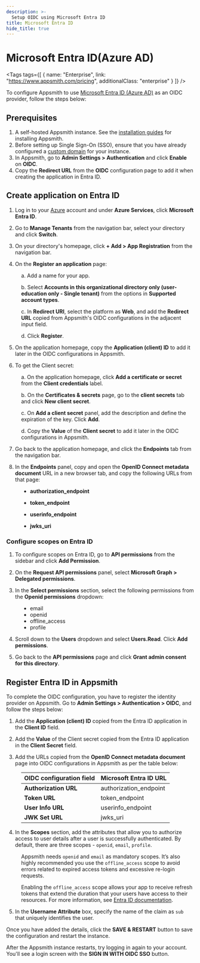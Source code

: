 ```yaml
---
description: >-
  Setup OIDC using Microsoft Entra ID
title: Microsoft Entra ID
hide_title: true
---
```


<!-- vale off -->

<div className="tag-wrapper">
 <h1>Microsoft Entra ID(Azure AD)</h1>

<Tags
tags={[
{ name: "Enterprise", link: "https://www.appsmith.com/pricing", additionalClass: "enterprise" }
]}
/>

</div>

<!-- vale on -->

To configure Appsmith to use [Microsoft Entra ID (Azure AD)](https://www.microsoft.com/en-in/security/business/identity-access/microsoft-entra-id) as an OIDC provider, follow the steps below:

## Prerequisites

1. A self-hosted Appsmith instance. See the [installation guides](/getting-started/setup/installation-guides) for installing Appsmith.
2. Before setting up Single Sign-On (SSO), ensure that you have already configured a [custom domain](/getting-started/setup/instance-configuration/custom-domain) for your instance.
3. In Appsmith, go to **Admin Settings > Authentication** and click **Enable** on  **OIDC**.
4. Copy the **Redirect URL** from the **OIDC** configuration page to add it when creating the application in Entra ID. 

<ZoomImage src="/img/oidc-configurations-in-appsmith.png" alt="OIDC configurations" caption="OIDC configurations in Appsmith" />

## Create application on Entra ID

1. Log in to your [Azure](https://portal.azure.com/#allservices) account and under **Azure Services**, click **Microsoft Entra ID**.
 
<dd>
<ZoomImage src="/img/Entra-home.png" alt="Azure Home" caption="Azure Home" />

</dd>

2. Go to **Manage Tenants** from the navigation bar, select your directory and click **Switch**.

<dd>
<ZoomImage src="/img/Entra-manage.png" alt="Manage Tenants" caption="Manage Tenants" />

</dd>

3. On your directory's homepage, click **+ Add > App Registration** from the navigation bar.

4. On the **Register an application** page:

<dd>

   a. Add a name for your app.

   b. Select **Accounts in this organizational directory only (user-education only - Single tenant)** from the options in **Supported account types**.

   c. In **Redirect URI**, select the platform as **Web**, and add the **Redirect URL** copied from Appsmith's OIDC configurations in the adjacent input field.

   d. Click **Register**.

</dd>

5. On the application homepage, copy the **Application (client) ID** to add it later in the OIDC configurations in Appsmith.

6. To get the Client secret:

<dd>

<ZoomImage src="/img/oidc-entra.png" alt="Client secret" caption="Client secret" />

   a. On the application homepage, click **Add a certificate or secret** from the **Client credentials** label.

   b. On the **Certificates & secrets** page, go to the **client secrets** tab and click **New client secret**.

   c. On **Add a client secret** panel, add the description and define the expiration of the key. Click **Add**.

   d. Copy the **Value** of the **Client secret** to add it later in the OIDC configurations in Appsmith.

</dd>

7. Go back to the application homepage, and click the **Endpoints** tab from the navigation bar. 

8. In the **Endpoints** panel, copy and open the **OpenID Connect metadata document** URL in a new browser tab, and copy the following URLs from that page:

<dd>

   - **authorization_endpoint**

   - **token_endpoint**

   - **userinfo_endpoint**

   - **jwks_uri**

</dd>

### Configure scopes on Entra ID

1. To configure scopes on Entra ID, go to **API permissions** from the sidebar and click **Add Permission**.

2. On the **Request API permissions** panel, select **Microsoft Graph > Delegated permissions**.

3. In the **Select permissions** section, select the following permissions from the **Openid permissions** dropdown:

<dd>

   - email
   - openid
   - offline_access
   - profile

</dd>

4. Scroll down to the **Users** dropdown and select **Users.Read**. Click **Add permissions**.

5. Go back to the **API permissions** page and click **Grant admin consent for this directory**.


## Register Entra ID in Appsmith

To complete the OIDC configuration, you have to register the identity provider on Appsmith. Go to **Admin Settings > Authentication > OIDC**, and follow the steps below:

1. Add the  **Application (client) ID** copied from the Entra ID application in the  **Client ID** field. 

2. Add the **Value** of the Client secret copied from the Entra ID application in the  **Client Secret** field.

3. Add the URLs copied from the **OpenID Connect metadata document** page into OIDC configurations in Appsmith as per the table below:

<dd>

   | **OIDC configuration field** | **Microsoft Entra ID URL** |
   | ---------------------------------------- | ---------------------------------------- |
   | **Authorization URL**                 | authorization_endpoint                        |
   | **Token URL**                          | token_endpoint                                |
   | **User Info URL**                      | userinfo_endpoint                            |
   | **JWK Set URL**                        | jwks_uri                              |

</dd>

4. In the **Scopes** section, add the attributes that allow you to authorize access to user details after a user is successfully authenticated. By default, there are three scopes - `openid`, `email`, `profile`. 

<dd>

  Appsmith needs `openid` and `email` as mandatory scopes. It’s also highly recommended you use the `offline_access` scope to avoid errors related to expired access tokens and excessive re-login requests. 
  
  Enabling the `offline_access` scope allows your app to receive refresh tokens that extend the duration that your users have access to their resources. For more information, see [Entra ID documentation](https://learn.microsoft.com/en-us/azure/active-directory/develop/v2-permissions-and-consent#offline_access).

</dd>

5. In the **Username Attribute** box, specify the name of the claim as `sub` that uniquely identifies the user.

Once you have added the details, click the **SAVE & RESTART** button to save the configuration and restart the instance. 

After the Appsmith instance restarts, try logging in again to your account. You'll see a login screen with the **SIGN IN WITH OIDC SSO** button.

<ZoomImage src="/img/Appsmith-Login-Screen-Shows-SAML.jpg" alt="SAML-login" caption="Login with SAML SSO " />
